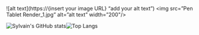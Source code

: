 ![alt text](https://{insert your image URL} “add your alt text”)
<img src=”Pen Tablet Render_1.jpg” alt=”alt text” width=”200"/>










![Sylvain's GitHub stats](https://github-readme-stats.vercel.app/api?username=Sylvain-Valvassori&show_icons=true&theme=react)![Top Langs](https://github-readme-stats.vercel.app/api/top-langs/?username=Sylvain-Valvassori&langs_count=10&theme=react)
